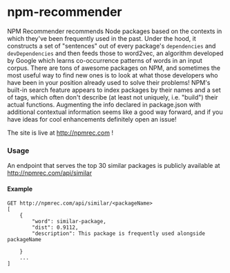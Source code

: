 # npm-recommender
NPM Recommender recommends Node packages based on the contexts in which they've been frequently used in the past. Under the hood, it constructs a set of "sentences" out of every package's `dependencies` and `devDependencies` and then feeds those to word2vec, an algorithm developed by Google which learns co-occurrence patterns of words in an input corpus. There are tons of awesome packages on NPM, and sometimes the most useful way to find new ones is to look at what those developers who have been in your position already used to solve their problems! NPM's built-in search feature appears to index packages by their names and a set of tags, which often don't describe (at least not uniquely, i.e. "build") their actual functions. Augmenting the info declared in package.json with additional contextual information seems like a good way forward, and if you have ideas for cool enhancements definitely open an issue!

The site is live at http://npmrec.com !

### Usage
An endpoint that serves the top 30 similar packages is publicly available at http://npmrec.com/api/similar

#### Example
```
GET http://npmrec.com/api/similar/<packageName>
[
	{	
		"word": similar-package,
		"dist": 0.9112,
		"description": This package is frequently used alongside packageName

	}
	...
]
```
